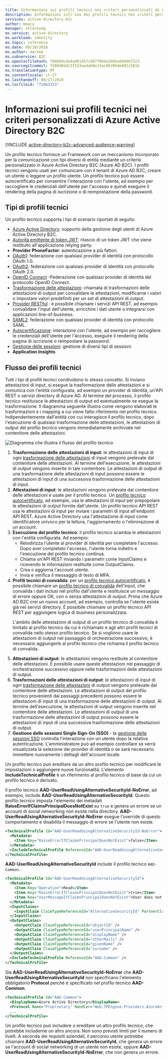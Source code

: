 ```yaml
---
title: Informazioni sui profili tecnici nei criteri personalizzati di Azure Active Directory B2C | Microsoft Docs
description: Informazioni sull'uso dei profili tecnici nei criteri personalizzati di Azure Active Directory B2C.
services: active-directory-b2c
author: mmacy
manager: celestedg
ms.service: active-directory
ms.workload: identity
ms.topic: reference
ms.date: 09/10/2018
ms.author: marsma
ms.subservice: B2C
ms.openlocfilehash: f90b69cde4a961457c987f004e2605e6884bf323
ms.sourcegitcommit: f209d0dd13f533aadab8e15ac66389de802c581b
ms.translationtype: MT
ms.contentlocale: it-IT
ms.lasthandoff: 09/17/2019
ms.locfileid: "71063333"
---
```

# <a name="about-technical-profiles-in-azure-active-directory-b2c-custom-policies"></a>Informazioni sui profili tecnici nei criteri personalizzati di Azure Active Directory B2C

[!INCLUDE [active-directory-b2c-advanced-audience-warning](../../includes/active-directory-b2c-advanced-audience-warning.md)]

Un profilo tecnico fornisce un Framework con un meccanismo incorporato per la comunicazione con tipi diversi di entità mediante un criterio personalizzato in Azure Active Directory B2C (Azure AD B2C). I profili tecnici vengono usati per comunicare con il tenant di Azure AD B2C, creare un utente o leggere un profilo utente. Un profilo tecnico può essere autocertificato per consentire l'interazione con l'utente, ad esempio per raccogliere le credenziali dell'utente per l'accesso e quindi eseguire il rendering della pagina di iscrizione o di reimpostazione della password.

## <a name="type-of-technical-profiles"></a>Tipi di profili tecnici

Un profilo tecnico supporta i tipi di scenario riportati di seguito.

- [Azure Active Directory](active-directory-technical-profile.md): supporto della gestione degli utenti di Azure Active Directory B2C.
- [Autorità emittente di token JWT](jwt-issuer-technical-profile.md): rilascio di un token JWT che viene restituito all'applicazione relying party.
- **Provider PhoneFactor**: autenticazione a più fattori.
- [OAuth1](oauth1-technical-profile.md): federazione con qualsiasi provider di identità con protocollo OAuth 1.0.
- [OAuth2](oauth2-technical-profile.md): federazione con qualsiasi provider di identità con protocollo OAuth 2.0.
- [OpenID Connect](openid-connect-technical-profile.md) -Federazione con qualsiasi provider di identità del protocollo OpenID Connect.
- [Trasformazione delle attestazioni](claims-transformation-technical-profile.md): chiamata di trasformazioni delle attestazioni di output per convalidare le attestazioni, modificarne i valori o impostare valori predefiniti per un set di attestazioni di output.
- [Provider RESTful](restful-technical-profile.md) : è possibile chiamare i servizi API REST, ad esempio convalidare l'input dell'utente, arricchire i dati utente o integrarsi con applicazioni line-of-business.
- [SAML2](saml-technical-profile.md): federazione con qualsiasi provider di identità con protocollo SAML.
- [Autocertificazione](self-asserted-technical-profile.md): interazione con l'utente, ad esempio per raccogliere le credenziali dell'utente per l'accesso, eseguire il rendering della pagina di iscrizione o reimpostare la password.
- [Gestione delle sessioni](active-directory-b2c-reference-sso-custom.md): gestione di diversi tipi di sessioni.
- **Application Insights**

## <a name="technical-profile-flow"></a>Flusso dei profili tecnici

Tutti i tipi di profili tecnici condividono lo stesso concetto. Si inviano attestazioni di input, si esegue la trasformazione delle attestazioni e si comunica con l'entità configurata, ad esempio un provider di identità, un'API REST o servizi directory di Azure AD. Al termine del processo, il profilo tecnico restituisce le attestazioni di output ed eventualmente ne esegue la trasformazione. Il diagramma seguente illustra come vengono elaborati le trasformazioni e i mapping a cui viene fatto riferimento nel profilo tecnico. Indipendentemente dall'entità con cui interagisce il profilo tecnico, dopo l'esecuzione di qualsiasi trasformazione delle attestazioni, le attestazioni di output del profilo tecnico vengono immediatamente archiviate nel contenitore delle attestazioni.

![Diagramma che illustra il flusso del profilo tecnico](./media/technical-profiles-overview/technical-profile-idp-saml-flow.png)
 
1. **Trasformazione delle attestazioni di input**: le attestazioni di input di ogni [trasformazione delle attestazioni](claimstransformations.md) di input vengono prelevate dal contenitore delle attestazioni. Al termine dell'esecuzione, le attestazioni di output vengono inserite in tale contenitore. Le attestazioni di output di una trasformazione delle attestazioni di input possono essere le attestazioni di input di una successiva trasformazione delle attestazioni di input.
2. **Attestazioni di input**: le attestazioni vengono prelevate dal contenitore delle attestazioni e usate per il profilo tecnico. Un [profilo tecnico autocertificato](self-asserted-technical-profile.md), ad esempio, usa le attestazioni di input per prepopolare le attestazioni di output fornite dall'utente. Un profilo tecnico API REST usa le attestazioni di input per inviare i parametri di input all'endpoint API REST. Azure Active Directory usa l'attestazione di input come identificatore univoco per la lettura, l'aggiornamento o l'eliminazione di un account.
3. **Esecuzione del profilo tecnico**: il profilo tecnico scambia le attestazioni con l'entità configurata. Ad esempio:
    - Reindirizza l'utente al provider di identità per completare l'accesso. Dopo aver completato l'accesso, l'utente torna indietro e l'esecuzione del profilo tecnico continua.
    - Chiama un'API REST inviando i parametri come InputClaims e ricevendo le informazioni restituite come OutputClaims.
    - Crea o aggiorna l'account utente.
    - Invia e verifica il messaggio di testo di MFA.
4. **Profili tecnici di convalida**: per un [profilo tecnico autocertificato](self-asserted-technical-profile.md), è possibile chiamare un [profilo tecnico di convalida](validation-technical-profile.md) dell'input, che convalida i dati inclusi nel profilo dall'utente e restituisce un messaggio di errore oppure OK, con o senza attestazioni di output. Prima che Azure AD B2C crei un nuovo account, ad esempio, controlla se l'utente esiste già nei servizi directory. È possibile chiamare un profilo tecnico API REST per aggiungere logica di business personalizzata.<p>L'ambito delle attestazioni di output di un profilo tecnico di convalida è limitato al profilo tecnico da cui è richiamato e agli altri profili tecnici di convalida nello stesso profilo tecnico. Se si vogliono usare le attestazioni di output nel passaggio di orchestrazione successivo, è necessario aggiungerle al profilo tecnico che richiama il profilo tecnico di convalida.
5. **Attestazioni di output**: le attestazioni vengono restituite al contenitore delle attestazioni. È possibile usare queste attestazioni nel passaggio di orchestrazione successivo oppure nelle trasformazioni delle attestazioni di output.
6. **Trasformazioni delle attestazioni di output**: le attestazioni di input di ogni [trasformazione delle attestazioni](claimstransformations.md) di output vengono prelevate dal contenitore delle attestazioni. Le attestazioni di output del profilo tecnico provenienti dai passaggi precedenti possono essere le attestazioni di input di una trasformazione delle attestazioni di output. Al termine dell'esecuzione, le attestazioni di output vengono inserite nel contenitore delle attestazioni. Le attestazioni di output di una trasformazione delle attestazioni di output possono essere le attestazioni di input di una successiva trasformazione delle attestazioni di output.
7. **Gestione delle sessioni Single Sign-On (SSO)**  -  la [gestione delle sessioni SSO](active-directory-b2c-reference-sso-custom.md) controlla l'interazione con un utente dopo la relativa autenticazione. L'amministratore può ad esempio controllare se verrà visualizzata la selezione dei provider di identità o se sarà necessario immettere nuovamente i dettagli dell'account locale.

Un profilo tecnico può ereditare da un altro profilo tecnico per modificare le impostazioni o aggiungere nuove funzionalità.  L'elemento **IncludeTechnicalProfile** è un riferimento al profilo tecnico di base da cui un profilo tecnico è derivato.

Il profilo tecnico **AAD-UserReadUsingAlternativeSecurityId-NoError**, ad esempio, include **AAD-UserReadUsingAlternativeSecurityId**. Questo profilo tecnico imposta l'elemento dei metadati **RaiseErrorIfClaimsPrincipalDoesNotExist** su `true` e genera un errore se un account di social networking non esiste nella directory. **AAD-UserReadUsingAlternativeSecurityId-NoError** esegue l'override di questo comportamento e disabilita il messaggio di errore se l'utente non esiste.

```XML
<TechnicalProfile Id="AAD-UserReadUsingAlternativeSecurityId-NoError">
  <Metadata>
    <Item Key="RaiseErrorIfClaimsPrincipalDoesNotExist">false</Item>
  </Metadata>
  <IncludeTechnicalProfile ReferenceId="AAD-UserReadUsingAlternativeSecurityId" />
</TechnicalProfile>
```

**AAD-UserReadUsingAlternativeSecurityId** include il profilo tecnico `AAD-Common`.

```XML
<TechnicalProfile Id="AAD-UserReadUsingAlternativeSecurityId">
  <Metadata>
    <Item Key="Operation">Read</Item>
    <Item Key="RaiseErrorIfClaimsPrincipalDoesNotExist">true</Item>
    <Item Key="UserMessageIfClaimsPrincipalDoesNotExist">User does not exist. Please sign up before you can sign in.</Item>
  </Metadata>
  <InputClaims>
    <InputClaim ClaimTypeReferenceId="AlternativeSecurityId" PartnerClaimType="alternativeSecurityId" Required="true" />
  </InputClaims>
  <OutputClaims>
    <OutputClaim ClaimTypeReferenceId="objectId" />
    <OutputClaim ClaimTypeReferenceId="userPrincipalName" />
    <OutputClaim ClaimTypeReferenceId="displayName" />
    <OutputClaim ClaimTypeReferenceId="otherMails" />
    <OutputClaim ClaimTypeReferenceId="givenName" />
    <OutputClaim ClaimTypeReferenceId="surname" />
  </OutputClaims>
  <IncludeTechnicalProfile ReferenceId="AAD-Common" />
</TechnicalProfile>
```

Sia **AAD-UserReadUsingAlternativeSecurityId-NoError** che **AAD-UserReadUsingAlternativeSecurityId** non specificano l'elemento obbligatorio **Protocol** perché è specificato nel profilo tecnico **AAD-Common**.

```XML
<TechnicalProfile Id="AAD-Common">
  <DisplayName>Azure Active Directory</DisplayName>
  <Protocol Name="Proprietary" Handler="Web.TPEngine.Providers.AzureActiveDirectoryProvider, Web.TPEngine, Version=1.0.0.0, Culture=neutral, PublicKeyToken=null" />
  ...
</TechnicalProfile>
```

Un profilo tecnico può includere o ereditare un altro profilo tecnico, che potrebbe includerne un altro ancora. Non sono previsti limiti per il numero di livelli. A seconda dei requisiti aziendali, il percorso utente potrebbe chiamare **AAD-UserReadUsingAlternativeSecurityId**, che genera un errore se l'account di social networking di un utente non esiste, oppure **AAD-UserReadUsingAlternativeSecurityId-NoError**, che non genera un errore.











